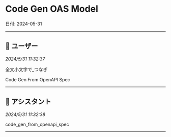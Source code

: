 # Code Gen OAS Model

日付: 2024-05-31

---

## 👤 ユーザー
*2024/5/31 11:32:37*

全文小文字で\_つなぎ

Code Gen From OpenAPI Spec

---

## 🤖 アシスタント
*2024/5/31 11:32:38*

code\_gen\_from\_openapi\_spec

---
